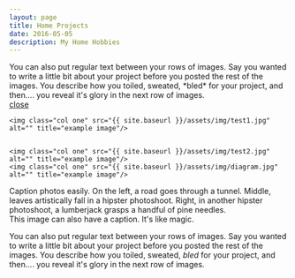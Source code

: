 ```yaml
---
layout: page
title: Home Projects
date: 2016-05-05
description: My Home Hobbies
---
```

<script src="{{ '/assets/js/jquery-3.2.1.min.js' | prepend: site.baseurl | prepend: site.url }}"></script>
<div class="col two">
	You can also put regular text between your rows of images. Say you wanted to write a little bit about your project before you posted the rest of the images. You describe how you toiled, sweated, *bled* for your project, and then.... you reveal it's glory in the next row of images.

</div>
<div class="col one">
<div class="img-hold" >
	<img  class="" style="max-width: 289px;" id = "pop1" src="{{ site.baseurl }}/assets/img/all_elec2.jpg" alt="" title="example image"/>
<div class="pop popnomore"><a href="#">close</a></div>
</div>
</div>

<div class="img_row">
  
    <img class="col one" src="{{ site.baseurl }}/assets/img/test1.jpg" alt="" title="example image"/> 
    
    
    <img class="col one" src="{{ site.baseurl }}/assets/img/test2.jpg" alt="" title="example image"/>
    <img class="col one" src="{{ site.baseurl }}/assets/img/diagram.jpg" alt="" title="example image"/>

<div class="col three caption">
    Caption photos easily. On the left, a road goes through a tunnel. Middle, leaves artistically fall in a hipster photoshoot. Right, in another hipster photoshoot, a lumberjack grasps a handful of pine needles.
</div>
<div class="img_row">
    <img class="col three" src="{{ site.baseurl }}/assets/img/5.jpg" alt="" title="example image"/>
</div>
<div class="col three caption">
    This image can also have a caption. It's like magic.
</div>

You can also put regular text between your rows of images. Say you wanted to write a little bit about your project before you posted the rest of the images. You describe how you toiled, sweated, *bled* for your project, and then.... you reveal it's glory in the next row of images.






    




<br/><br/><br/>

<script type="text/javascript">
   $('#pop1').click(function (e) {
 e.preventDefault();

$('.pop').removeClass('popnomore')
 });

  $('.pop a').click(function (e) {
 e.preventDefault();
$('.pop').addClass('popnomore')
 });

</script>